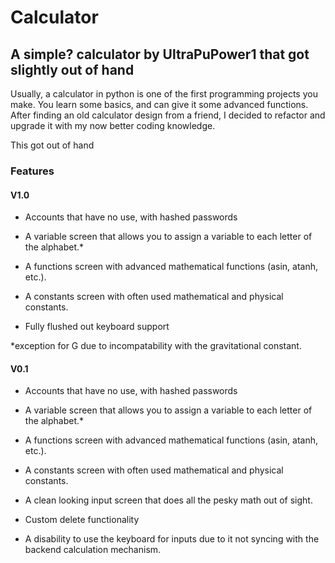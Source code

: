 # Calculator

## A simple? calculator by UltraPuPower1 that got slightly out of hand

Usually, a calculator in python is one of the first programming projects you make. You learn some basics, and can give it some advanced functions.
After finding an old calculator design from a friend, I decided to refactor and upgrade it with my now better coding knowledge.

This got out of hand

### Features

#### V1.0

- Accounts that have no use, with hashed passwords

- A variable screen that allows you to assign a variable to each letter of the alphabet.*

- A functions screen with advanced mathematical functions (asin, atanh, etc.).

- A constants screen with often used mathematical and physical constants.

- Fully flushed out keyboard support

*exception for G due to incompatability with the gravitational constant.

#### V0.1

- Accounts that have no use, with hashed passwords

- A variable screen that allows you to assign a variable to each letter of the alphabet.*

- A functions screen with advanced mathematical functions (asin, atanh, etc.).

- A constants screen with often used mathematical and physical constants.

- A clean looking input screen that does all the pesky math out of sight.

- Custom delete functionality

- A disability to use the keyboard for inputs due to it not syncing with the backend calculation mechanism.